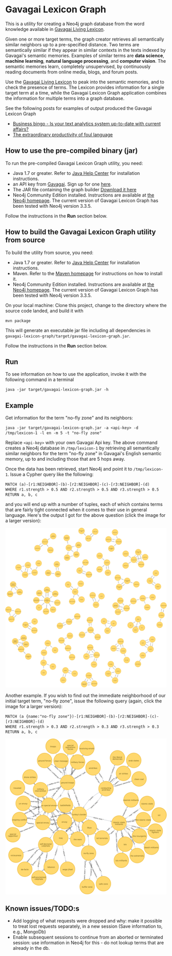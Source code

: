 # Gavagai Lexicon Graph

This is a utility for creating a Neo4j graph database from the word knowledge available in [Gavagai Living Lexicon](http://lexicon.gavagai.se/).

Given one or more target terms, the graph creator retrieves all semantically similar neighbors up to a pre-specified distance. Two terms are semantically similar if they appear in similar contexts in the texts indexed by Gavagai's semantic memories. Examples of similar terms are **data science**, **machine learning**, **natural language processing**, and **computer vision**. The semantic memories learn, completely unsupervised, by continuously reading documents from online media, blogs, and forum posts.

Use the [Gavagai Living Lexicon](http://lexicon.gavagai.se/) to peak into the semantic memories, and to check the presence of terms. The Lexicon provides information for a single target term at a time, while the Gavagai Lexicon Graph application combines the information for multiple terms into a graph database.

See the following posts for examples of output produced the Gavagai Lexicon Graph

 - [Business bingo - Is your text analytics system up-to-date with current affairs?](https://www.linkedin.com/pulse/business-bingo-your-text-analytics-system-current-affairs-olsson/)
 - [The extraordinary productivity of foul language](https://www.linkedin.com/pulse/extraordinary-productivity-foul-language-do-you-your-fredrik-olsson/)


## How to use the pre-compiled binary (jar)

To run the pre-compiled Gavagai Lexicon Graph utility, you need:

 - Java 1.7 or greater. Refer to [Java Help Center](https://java.com/en/download/help/index_installing.xml) for installation instructions.
 - an API key from [Gavagai](http://gavagai.se). Sign up for one [here](https://developer.gavagai.se/).
 - The JAR file containing the graph builder [Download it here](distribution/)
 - Neo4j Community Edition installed. Instructions are available at [the Neo4j homepage](http://neo4j.com/download/). The current version of Gavagai Lexicon Graph has been tested with Neo4j version 3.3.5. 

Follow the instructions in the **Run** section below.

## How to build the Gavagai Lexicon Graph utility from source

To build the utility from source, you need:

 - Java 1.7 or greater. Refer to [Java Help Center](https://java.com/en/download/help/index_installing.xml) for installation instructions.
 - Maven. Refer to the [Maven homepage](https://maven.apache.org/) for instructions on how to install it.
 - Neo4j Community Edition installed. Instructions are available at [the Neo4j homepage](http://neo4j.com/download/). The current version of Gavagai Lexicon Graph has been tested with Neo4j version 3.3.5. 

On your local machine: Clone this project, change to the directory where the source code landed, and build it with

    mvn package

This will generate an executable jar file including all dependencies in `gavagai-lexicon-graph/target/gavagai-lexicon-graph.jar`.

Follow the instructions in the **Run** section below.

## Run

To see information on how to use the application, invoke it with the following command in a terminal

    java -jar target/gavagai-lexicon-graph.jar -h
    
## Example

Get information for the term "no-fly zone" and its neighbors:

    java -jar target/gavagai-lexicon-graph.jar -a <api-key> -d /tmp/lexicon-1 -l en -m 5 -t "no-fly zone"
    
Replace `<api-key>` with your own Gavagai Api key. The above command creates a Neo4j database in `/tmp/lexicon-1` by retrieving all semantically similar neighbors for the term "no-fly zone" in Gavagai's English semantic memory, up to and including those that are 5 hops away.

Once the data has been retrieved, start Neo4j and point it to `/tmp/lexicon-1`. Issue a Cypher query like the following:

    MATCH (a)-[r1:NEIGHBOR]-(b)-[r2:NEIGHBOR]-(c)-[r3:NEIGHBOR]-(d)
    WHERE r1.strength > 0.5 AND r2.strength > 0.5 AND r3.strength > 0.5
    RETURN a, b, c
    
and you will end up with a number of tuples, each of which contains terms that are fairly tight connected when it comes to their use in general language. Here's the output I got for the above question (click the image for a larger version):


![alt tag](images/example-tuples.png)


Another example. If you wish to find out the immediate neighborhood of our initial target term, "no-fly zone", issue the following query (again, click the image for a larger version):

    MATCH (a {name:"no-fly zone"})-[r1:NEIGHBOR]-(b)-[r2:NEIGHBOR]-(c)-[r3:NEIGHBOR]-(d)
    WHERE r1.strength > 0.3 AND r2.strength > 0.3 AND r3.strength > 0.3
    RETURN a, b, c
    

![alt tag](images/no-fly-zone-neighborhood.png)

## Known issues/TODO:s

 - Add logging of what requests were dropped and why: make it possible to treat lost requests separately, in a new session (Save information to, e.g., MongoDb)
 - Enable subsequent sessions to continue from an aborted or terminated session: use information in Neo4j for this - do not lookup terms that are already in the db.
